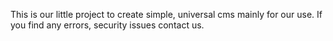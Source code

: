 ﻿This is our little project to create simple, universal cms mainly for our use. If you find any errors, security issues contact us.